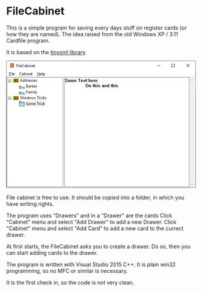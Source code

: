 # FileCabinet

This is a simple program for saving every days stuff on register cards (or how they are named). The idea raised from the old Windows XP / 3.11 Cardfile program.

It is based on the [tinyxml library](http://www.grinninglizard.com/tinyxml/).

![FileCabinet](image.png)

File cabinet is free to use.
It should be copied into a folder, in which you have writing rights. 

The program uses "Drawers" and in a "Drawer" are the cards
Click "Cabinet" menu and select "Add Drawer" to add a new Drawer.
Click "Cabinet" menu and select "Add Card" to add a new card to the currect drawer.

At first starts, the FileCabinet asks you to create a drawer. Do so, then you can start adding cards to the drawer.

The program is written with Visual Studio 2015 C++. It is plain win32 programming, so no MFC or similar is necessary.

It is the first check in, so the code is not very clean.

